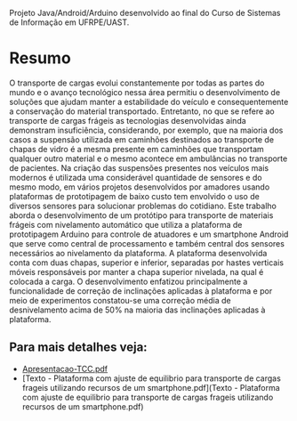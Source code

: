 Projeto Java/Android/Arduino desenvolvido ao final do Curso de Sistemas de Informação em UFRPE/UAST.

# Resumo

O transporte de cargas evolui constantemente por todas as partes do mundo e o avanço tecnológico nessa área permitiu o desenvolvimento de soluções que ajudam manter a estabilidade do veículo e consequentemente a conservação do material transportado. Entretanto, no que se refere ao transporte de cargas frágeis as tecnologias desenvolvidas ainda demonstram insuficiência, considerando, por exemplo, que na maioria dos casos a suspensão utilizada em caminhões destinados ao transporte de chapas de vidro é a mesma presente em caminhões que transportam qualquer outro material e o mesmo acontece em ambulâncias no transporte de pacientes. Na criação das suspensões presentes nos veículos mais modernos é utilizada uma considerável quantidade de sensores e do mesmo modo, em vários projetos desenvolvidos por amadores usando plataformas de prototipagem de baixo custo tem envolvido o uso de diversos sensores para solucionar problemas do cotidiano. Este trabalho aborda o desenvolvimento de um protótipo para transporte de materiais frágeis com nivelamento automático que utiliza a plataforma de prototipagem Arduino para controle de atuadores e um smartphone Android que serve como central de processamento e também central dos sensores necessários ao nivelamento da plataforma. A plataforma desenvolvida conta com duas chapas, superior e inferior, separadas por hastes verticais móveis responsáveis por manter a chapa superior nivelada, na qual é colocada a carga. O desenvolvimento enfatizou principalmente a funcionalidade de correção de inclinações aplicadas à plataforma e por meio de experimentos constatou-se uma correção média de desnivelamento acima de 50% na maioria das inclinações aplicadas à plataforma.

## Para mais detalhes veja:

* [Apresentacao-TCC.pdf](Apresentacao-TCC.pdf)
* [Texto - Plataforma com ajuste de equilibrio para transporte de cargas frageis utilizando recursos de um smartphone.pdf](Texto - Plataforma com ajuste de equilibrio para transporte de cargas frageis utilizando recursos de um smartphone.pdf)
